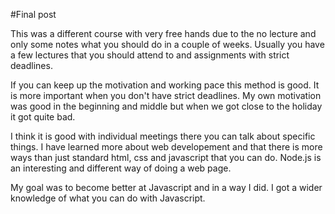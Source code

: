 #Final post

This was a different course with very free hands due to the no lecture and only some notes
what you should do in a couple of weeks. Usually you have a few lectures that you should attend to
and assignments with strict deadlines. 

If you can keep up the motivation and working pace this method is good. It is more important when you don't
have strict deadlines.
My own motivation was good in the beginning and middle but when we got close to the holiday it got quite bad.

I think it is good with individual meetings there you can talk about specific things.
I have learned more about web developement and that there is more ways than just standard html, css and javascript
that you can do. Node.js is an interesting and different way of doing a web page.

My goal was to become better at Javascript and in a way I did. I got a wider knowledge of what you can do
with Javascript.
